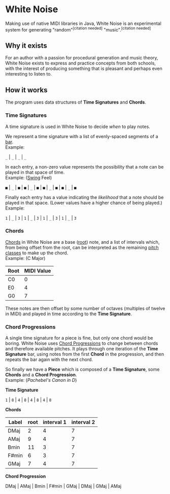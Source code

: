 # White Noise

Making use of native MIDI libraries in Java, White Noise is an experimental system for generating "random"<sup>[citation needed]</sup> "music".<sup>[citation needed]</sup>

## Why it exists

For an author with a passion for procedural generation and music theory, White Noise exists to express and practice concepts from both schools, with the interest of producing something that is pleasant and perhaps even interesting to listen to.

## How it works

The program uses data structures of **Time Signatures** and **Chords**.

### Time Signatures

A time signature is used in White Noise to decide *when* to play notes.

We represent a time signature with a list of evenly-spaced segments of a [bar](https://en.wikipedia.org/wiki/Bar_(music)).  
Example:  

`_` | `_` | `_` | `_`

In each entry, a non-zero value represents the possibility that a note can be played in that space of time.  
Example: ([Swing](https://en.wikipedia.org/wiki/Swing_(jazz_performance_style)#Swing_as_a_rhythmic_style) Feel)  

`■` | `_` | `■` | `■` | `_` | `■` | `■` | `_` | `■` | `■` | `_` | `■`

Finally each entry has a value indicating the *likelihood* that a note should be played in that space. (Lower values have a higher chance of being played.)  
Example:  

`1` | `_` | `3` | `1` | `_` | `3` | `1` | `_` | `3` | `1` | `_` | `3`

### Chords

[Chords](https://en.wikipedia.org/wiki/Chord_(music)) in White Noise are a base ([root](https://en.wikipedia.org/wiki/Root_(chord))) note, and a list of intervals which, from being offset from the root, can be interpreted as the remaining [pitch classes](https://en.wikipedia.org/wiki/Pitch_class) to make up the chord.  
Example: (C Major)

Root | MIDI Value
---- | ---- 
C0 | 0
E0 | 4
G0 | 7

These notes are then offset by some number of octaves (multiples of twelve in MIDI) and played in time according to the **Time Signature**.

### Chord Progressions

A single time signature for a piece is fine, but only one chord would be boring. White Noise uses [Chord Progressions](https://en.wikipedia.org/wiki/Chord_progression) to change between chords and therefore available pitches. It plays through one iteration of the **Time Signature** bar, using notes from the first **Chord** in the progression, and then repeats the bar again with the next chord.

So finally we have a **Piece** which is composed of a **Time Signature**, some **Chords** and a **Chord Progression**.  
Example: (*Pachebel's Canon in D*)

**Time Signature**  

`1` | `8` | `4` | `8` | `4` | `8` | `4` | `8`

**Chords**  

Label | root | interval 1 | interval 2
--- | --- | --- | ---
DMaj | 2 | 4 | 7
AMaj | 9 | 4 | 7
Bmin | 11 | 3 | 7
F#min | 6 | 3 | 7
GMaj | 7 | 4 | 7

**Chord Progression**  

DMaj | AMaj | Bmin | F#min | GMaj | DMaj | GMaj | AMaj